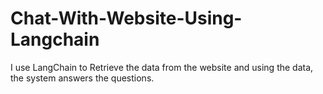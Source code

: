 # Chat-With-Website-Using-Langchain

I use LangChain to Retrieve the data from the website and using the data, the system answers the questions.
